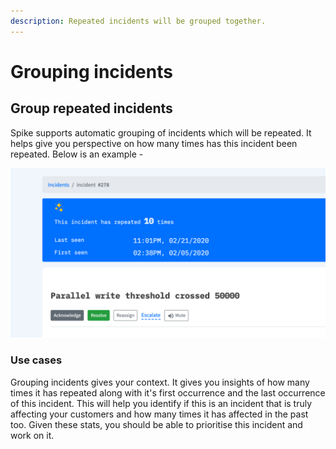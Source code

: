 ```yaml
---
description: Repeated incidents will be grouped together.
---
```


# Grouping incidents

## Group repeated incidents

Spike supports automatic grouping of incidents which will be repeated. It helps give you perspective on how many times has this incident been repeated. Below is an example -

![This &quot;Parallel write ..&quot; has been grouped to give you some insights](../.gitbook/assets/image%20%2856%29.png)

### Use cases

Grouping incidents gives your context. It gives you insights of how many times it has repeated along with it's first occurrence and the last occurrence of this incident. This will help you identify if this is an incident that is truly affecting your customers and how many times it has affected in the past too. Given these stats, you should be able to prioritise this incident and work on it.


